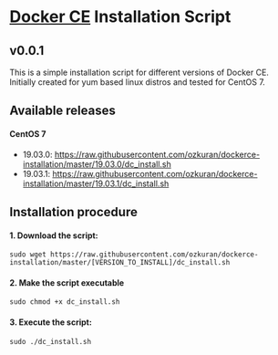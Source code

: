 # [Docker CE](https://docker.com/ "Docker Homepage") Installation Script

## v0.0.1

This is a simple installation script for different versions of Docker CE. Initially created for yum based linux distros and tested for CentOS 7.

## Available releases

#### CentOS 7
- 19.03.0: https://raw.githubusercontent.com/ozkuran/dockerce-installation/master/19.03.0/dc_install.sh
- 19.03.1: https://raw.githubusercontent.com/ozkuran/dockerce-installation/master/19.03.1/dc_install.sh

## Installation procedure

#### 1. Download the script:
```
sudo wget https://raw.githubusercontent.com/ozkuran/dockerce-installation/master/[VERSION_TO_INSTALL]/dc_install.sh
```
#### 2. Make the script executable
```
sudo chmod +x dc_install.sh
```
#### 3. Execute the script:
```
sudo ./dc_install.sh
```
